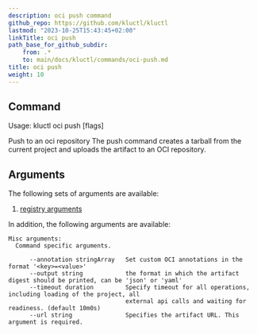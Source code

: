 ```yaml
---
description: oci push command
github_repo: https://github.com/kluctl/kluctl
lastmod: "2023-10-25T15:43:45+02:00"
linkTitle: oci push
path_base_for_github_subdir:
    from: .*
    to: main/docs/kluctl/commands/oci-push.md
title: oci push
weight: 10
---
```




## Command
<!-- BEGIN SECTION "oci push" "Usage" false -->
Usage: kluctl oci push [flags]

Push to an oci repository
The push command creates a tarball from the current project and uploads the
artifact to an OCI repository.

<!-- END SECTION -->

## Arguments
The following sets of arguments are available:
1. [registry arguments](./common-arguments.md#registry-arguments)

In addition, the following arguments are available:

<!-- BEGIN SECTION "oci push" "Misc arguments" true -->
```
Misc arguments:
  Command specific arguments.

      --annotation stringArray   Set custom OCI annotations in the format '<key>=<value>'
      --output string            the format in which the artifact digest should be printed, can be 'json' or 'yaml'
      --timeout duration         Specify timeout for all operations, including loading of the project, all
                                 external api calls and waiting for readiness. (default 10m0s)
      --url string               Specifies the artifact URL. This argument is required.

```
<!-- END SECTION -->


